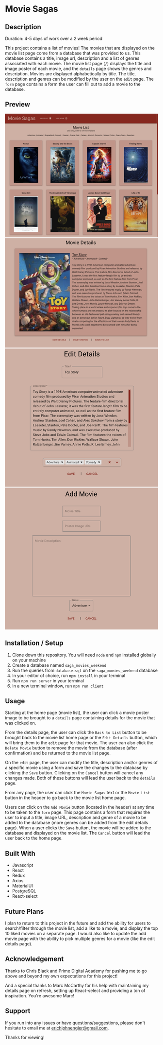 # Movie Sagas

## Description

Duration: 4-5 days of work over a 2 week period

This project contains a list of movies! The movies that are displayed on the movie list page come from a database that was provided to us. This database contains a title, image url, description and a list of genres associated with each movie. The movie list page (`/`) displays the title and image poster of each movie, and the `details` page shows the genres and description. Movies are displayed alphabetically by title. The title, description and genres can be modified by the user on the `edit` page. The `form` page contains a form the user can fill out to add a movie to the database.

## Preview

![Preview 1](./public/images/previews/preview1.png)
<br />
![Preview 2](./public/images/previews/preview2.png)
<br />
![Preview 3](./public/images/previews/preview3.png)
<br />
![Preview 4](./public/images/previews/preview4.png)

## Installation / Setup

1. Clone down this repository. You will need `node` and `npm` installed globally on your machine
2. Create a database named `saga_movies_weekend`
3. Run the queries from `database.sql` on the `saga_movies_weekend` database
4. In your editor of choice, run `npm install` in your terminal 
5. Run `npm run server` in your terminal
6. In a new terminal window, run `npm run client`

## Usage

Starting at the home page (movie list), the user can click a movie poster image to be brought to a `details` page containing details for the movie that was clicked on. 

From the details page, the user can click the `Back to List` button to be brought back to the movie list home page or the `Edit Details` button, which will bring them to the `edit` page for that movie. The user can also click the `Delete Movie` button to remove the movie from the database (after confirmation) and be returned to the movie list page.

On the `edit` page, the user can modify the title, description and/or genres of a specific movie using a form and save the changes to the database by clicking the `Save` button. Clicking on the `Cancel` button will cancel any changes made. Both of these buttons will lead the user back to the `details` page.

From any page, the user can click the `Movie Sagas` text or the `Movie List` button in the header to go back to the movie list home page.

Users can click on the `Add Movie` button (located in the header) at any time to be taken to the `form` page. This page contains a form that requires the user to input a title, image URL, description and genre of a movie to be added to the database (more genres can be added from the edit details page). When a user clicks the `Save` button, the movie will be added to the database and displayed on the movie list. The `Cancel` button will lead the user back to the home page.

## Built With

- Javascript
- React
- Redux
- Axios
- MaterialUI
- PostgreSQL
- React-select

## Future Plans

I plan to return to this project in the future and add the ability for users to search/filter through the movie list, add a like to a movie, and display the top 10 liked movies on a separate page. I would also like to update the add movie page with the ability to pick multiple genres for a movie (like the edit details page).

## Acknowledgement

Thanks to Chris Black and Prime Digital Academy for pushing me to go above and beyond my own expectations for this project!

And a special thanks to Marc McCarthy for his help with maintaining my details page on refresh, setting up React-select and providing a ton of inspiration. You're awesome Marc!

## Support

If you run into any issues or have questions/suggestions, please don't hesitate to email me at erichjohnengler@gmail.com.

Thanks for viewing!